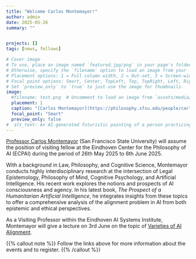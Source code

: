 ```yaml
---
title: "Welcome Carlos Montemayor!"
author: admin
date: 2025-05-26
summary: ""


projects: []
tags: [news, fellows]

# Cover image
# To use, place an image named `featured.jpg/png` in your page's folder.
# Otherwise, specify the `filename` option to load an image from your `assets/media/` folder.
# Placement options: 1 = Full column width, 2 = Out-set, 3 = Screen-width
# Focal point options: Smart, Center, TopLeft, Top, TopRight, Left, Right, BottomLeft, Bottom, BottomRight
# Set `preview_only` to `true` to just use the image for thumbnails.
image:
  #filename: test.png  # Uncomment to load an image from `assets/media/` instead.
  placement: 1
  caption: "[Carlos Montemayor](https://philosophy.sfsu.edu/people/carlos-montemayor)"
  focal_point: "Smart"
  preview_only: false
#  alt_text: An AI-generated futuristic painting of a person practicing mindfulness in the chaos of modern life.
---
```


[Professor Carlos Montemayor](https://philosophy.sfsu.edu/people/carlos-montemayor) (San Francisco State University) will assume the position of visiting fellow at the Eindhoven Center for the Philosophy of AI (ECPAI) during the period of 26th May 2025 to 6th June 2025.

With a background in Law, Philosophy, and Cognitive Science, Montemayor conducts highly interdisciplinary research at the intersection of Legal Epistemology, Philosophy of Mind, Cognitive Psychology, and Artificial Intelligence. His recent work explores the notions and prospects of AI consciousness and agency. In his latest book, _The Prospect of a Humanitarian Artificial Intelligence_, he integrates insights from these topics to offer a comprehensive analysis of the alignment problem in AI from both epistemic and ethical perspectives.

As a Visiting Professor within the Eindhoven AI Systems Institute, Montemayor will give a lecture on 3rd June on the topic of [Varieties of AI Alignment](https://www.tue.nl/en/our-university/calendar-and-events/03-06-2025-eaisi-lecture-by-visiting-professor-carlos-montemayor).

{{% callout note %}}
Follow the links above for more information about the events and to register.
{{% /callout %}}
